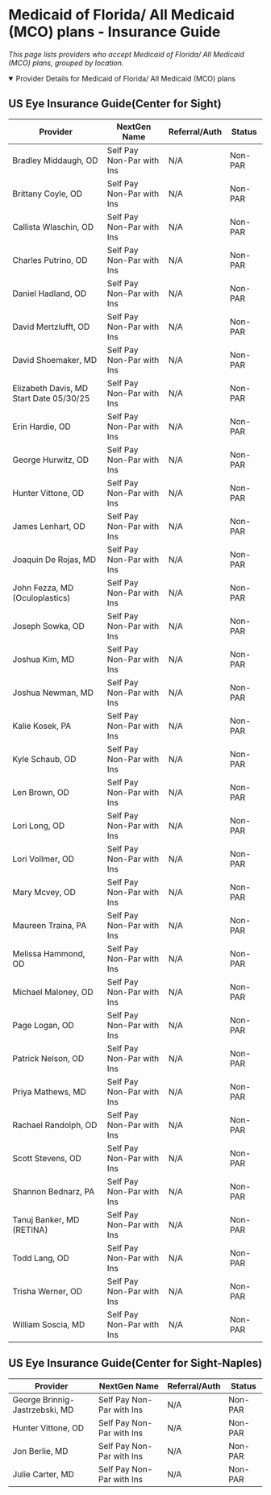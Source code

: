 # Medicaid of Florida/ All Medicaid (MCO) plans - Insurance Guide

*This page lists providers who accept Medicaid of Florida/ All Medicaid (MCO) plans, grouped by location.*

<details open><summary>Provider Details for Medicaid of Florida/ All Medicaid (MCO) plans</summary>

## US Eye Insurance Guide(Center for Sight)

| Provider | NextGen Name | Referral/Auth | Status |
|----------|-------------|--------------|--------|
| Bradley Middaugh, OD | Self Pay Non-Par with Ins | N/A | Non-PAR |
| Brittany Coyle, OD | Self Pay Non-Par with Ins | N/A | Non-PAR |
| Callista Wlaschin, OD | Self Pay Non-Par with Ins | N/A | Non-PAR |
| Charles Putrino, OD | Self Pay Non-Par with Ins | N/A | Non-PAR |
| Daniel Hadland, OD | Self Pay Non-Par with Ins | N/A | Non-PAR |
| David Mertzlufft, OD | Self Pay Non-Par with Ins | N/A | Non-PAR |
| David Shoemaker, MD | Self Pay Non-Par with Ins | N/A | Non-PAR |
| Elizabeth Davis, MD                      Start Date 05/30/25 | Self Pay Non-Par with Ins | N/A | Non-PAR |
| Erin Hardie, OD | Self Pay Non-Par with Ins | N/A | Non-PAR |
| George Hurwitz, OD | Self Pay Non-Par with Ins | N/A | Non-PAR |
| Hunter Vittone, OD | Self Pay Non-Par with Ins | N/A | Non-PAR |
| James Lenhart, OD | Self Pay Non-Par with Ins | N/A | Non-PAR |
| Joaquin De Rojas, MD | Self Pay Non-Par with Ins | N/A | Non-PAR |
| John Fezza, MD (Oculoplastics) | Self Pay Non-Par with Ins | N/A | Non-PAR |
| Joseph Sowka, OD | Self Pay Non-Par with Ins | N/A | Non-PAR |
| Joshua Kim, MD | Self Pay Non-Par with Ins | N/A | Non-PAR |
| Joshua Newman, MD | Self Pay Non-Par with Ins | N/A | Non-PAR |
| Kalie Kosek, PA | Self Pay Non-Par with Ins | N/A | Non-PAR |
| Kyle Schaub, OD | Self Pay Non-Par with Ins | N/A | Non-PAR |
| Len Brown, OD | Self Pay Non-Par with Ins | N/A | Non-PAR |
| Lori Long, OD | Self Pay Non-Par with Ins | N/A | Non-PAR |
| Lori Vollmer, OD | Self Pay Non-Par with Ins | N/A | Non-PAR |
| Mary Mcvey, OD | Self Pay Non-Par with Ins | N/A | Non-PAR |
| Maureen Traina, PA | Self Pay Non-Par with Ins | N/A | Non-PAR |
| Melissa Hammond, OD | Self Pay Non-Par with Ins | N/A | Non-PAR |
| Michael Maloney, OD | Self Pay Non-Par with Ins | N/A | Non-PAR |
| Page Logan, OD | Self Pay Non-Par with Ins | N/A | Non-PAR |
| Patrick Nelson, OD | Self Pay Non-Par with Ins | N/A | Non-PAR |
| Priya Mathews, MD | Self Pay Non-Par with Ins | N/A | Non-PAR |
| Rachael Randolph, OD | Self Pay Non-Par with Ins | N/A | Non-PAR |
| Scott Stevens, OD | Self Pay Non-Par with Ins | N/A | Non-PAR |
| Shannon Bednarz, PA | Self Pay Non-Par with Ins | N/A | Non-PAR |
| Tanuj Banker, MD (RETINA) | Self Pay Non-Par with Ins | N/A | Non-PAR |
| Todd Lang, OD | Self Pay Non-Par with Ins | N/A | Non-PAR |
| Trisha Werner, OD | Self Pay Non-Par with Ins | N/A | Non-PAR |
| William Soscia, MD | Self Pay Non-Par with Ins | N/A | Non-PAR |

## US Eye Insurance Guide(Center for Sight-Naples)

| Provider | NextGen Name | Referral/Auth | Status |
|----------|-------------|--------------|--------|
| George Brinnig-Jastrzebski, MD | Self Pay Non-Par with Ins | N/A | Non-PAR |
| Hunter Vittone, OD | Self Pay Non-Par with Ins | N/A | Non-PAR |
| Jon Berlie, MD | Self Pay Non-Par with Ins | N/A | Non-PAR |
| Julie Carter, MD | Self Pay Non-Par with Ins | N/A | Non-PAR |

</details>

